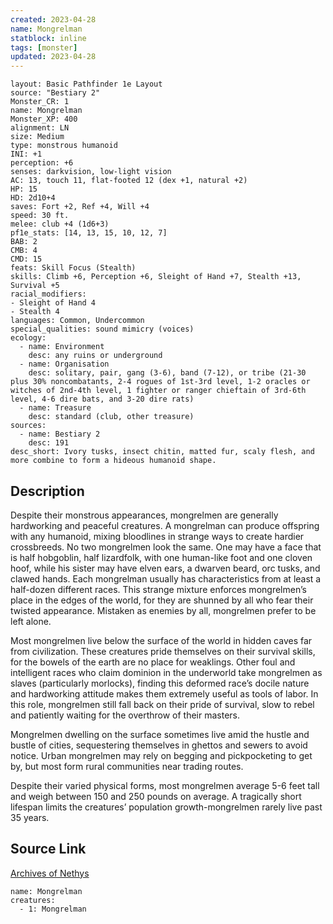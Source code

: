 ```yaml
---
created: 2023-04-28
name: Mongrelman
statblock: inline
tags: [monster]
updated: 2023-04-28
---
```

```statblock
layout: Basic Pathfinder 1e Layout
source: "Bestiary 2"
Monster_CR: 1
name: Mongrelman
Monster_XP: 400
alignment: LN
size: Medium
type: monstrous humanoid
INI: +1
perception: +6
senses: darkvision, low-light vision
AC: 13, touch 11, flat-footed 12 (dex +1, natural +2)
HP: 15
HD: 2d10+4
saves: Fort +2, Ref +4, Will +4
speed: 30 ft.
melee: club +4 (1d6+3)
pf1e_stats: [14, 13, 15, 10, 12, 7]
BAB: 2
CMB: 4
CMD: 15
feats: Skill Focus (Stealth)
skills: Climb +6, Perception +6, Sleight of Hand +7, Stealth +13, Survival +5
racial_modifiers:
- Sleight of Hand 4
- Stealth 4
languages: Common, Undercommon
special_qualities: sound mimicry (voices)
ecology:
  - name: Environment
    desc: any ruins or underground
  - name: Organisation
    desc: solitary, pair, gang (3-6), band (7-12), or tribe (21-30 plus 30% noncombatants, 2-4 rogues of 1st-3rd level, 1-2 oracles or witches of 2nd-4th level, 1 fighter or ranger chieftain of 3rd-6th level, 4-6 dire bats, and 3-20 dire rats)
  - name: Treasure
    desc: standard (club, other treasure)
sources:
  - name: Bestiary 2
    desc: 191
desc_short: Ivory tusks, insect chitin, matted fur, scaly flesh, and more combine to form a hideous humanoid shape.
```
## Description
Despite their monstrous appearances, mongrelmen are generally hardworking and peaceful creatures. A mongrelman can produce offspring with any humanoid, mixing bloodlines in strange ways to create hardier crossbreeds. No two mongrelmen look the same. One may have a face that is half hobgoblin, half lizardfolk, with one human-like foot and one cloven hoof, while his sister may have elven ears, a dwarven beard, orc tusks, and clawed hands. Each mongrelman usually has characteristics from at least a half-dozen different races. This strange mixture enforces mongrelmen’s place in the edges of the world, for they are shunned by all who fear their twisted appearance. Mistaken as enemies by all, mongrelmen prefer to be left alone.

Most mongrelmen live below the surface of the world in hidden caves far from civilization. These creatures pride themselves on their survival skills, for the bowels of the earth are no place for weaklings. Other foul and intelligent races who claim dominion in the underworld take mongrelmen as slaves (particularly morlocks), finding this deformed race’s docile nature and hardworking attitude makes them extremely useful as tools of labor. In this role, mongrelmen still fall back on their pride of survival, slow to rebel and patiently waiting for the overthrow of their masters.

Mongrelmen dwelling on the surface sometimes live amid the hustle and bustle of cities, sequestering themselves in ghettos and sewers to avoid notice. Urban mongrelmen may rely on begging and pickpocketing to get by, but most form rural communities near trading routes.

Despite their varied physical forms, most mongrelmen average 5-6 feet tall and weigh between 150 and 250 pounds on average. A tragically short lifespan limits the creatures’ population growth-mongrelmen rarely live past 35 years.
## Source Link
[Archives of Nethys](https://aonprd.com/MonsterDisplay.aspx?ItemName=Mongrelman)
```encounter-table
name: Mongrelman
creatures:
  - 1: Mongrelman
```

